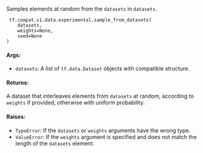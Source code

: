 Samples elements at random from the `datasets` in `datasets`.

```
 tf.compat.v1.data.experimental.sample_from_datasets(
    datasets,
    weights=None,
    seed=None
)
```
#### Args:
- `datasets`: A list of `tf.data.Dataset` objects with compatible structure.
#### Returns:
A dataset that interleaves elements from `datasets` at random, according to `weights` if provided, otherwise with uniform probability.
#### Raises:
- `TypeError`: If the `datasets` or `weights` arguments have the wrong type.
- `ValueError`: If the `weights` argument is specified and does not match the length of the `datasets` element.
